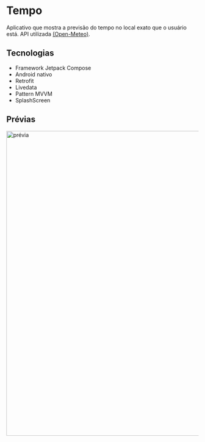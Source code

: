 # Tempo
Aplicativo que mostra a previsão do tempo no local exato que o usuário está.
API utilizada [(Open-Meteo)](https://open-meteo.com/).

## Tecnologias
- Framework Jetpack Compose
- Android nativo
- Retrofit
- Livedata
- Pattern MVVM
- SplashScreen

## Prévias
<img src="https://raw.githubusercontent.com/hugonscm/Tempo/9defdbd9c5b698c32f7b8540edcee26464406453/pr%C3%A9vias.png" alt="prévia" min-width="800px" max-width="800px" width="800px" >
